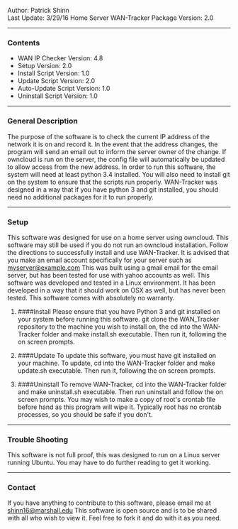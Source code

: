 Author: Patrick Shinn  
Last Update: 3/29/16
Home Server WAN-Tracker Package Version: 2.0

------------------------------------------------------------------------------------------------------------------------
### Contents
* WAN IP Checker Version: 4.8
* Setup Version: 2.0
* Install Script Version: 1.0
* Update Script Version: 2.0
* Auto-Update Script Version: 1.0
* Uninstall Script Version: 1.0

------------------------------------------------------------------------------------------------------------------------
### General Description

The purpose of the software is to check the current IP address of the network it is on and record it. In the event that
the address changes, the program will send an email out to inform the server owner of the change. If owncloud is run on
the server, the config file will automatically be updated to allow access from the new address.  In order to run this
software, the system will need at least python 3.4 installed.  You will also need to install git on the system to ensure
that the scripts run properly.  WAN-Tracker was designed in a way that if you have python 3 and git installed, you
should need no additional packages for it to run properly.

------------------------------------------------------------------------------------------------------------------------
### Setup

This software was designed for use on a home server using owncloud. This software may still be used if you do not run an
owncloud installation. Follow the directions to successfully install and use WAN-Tracker.
It is advised that you make an email account specifically for your server such as myserver@example.com
This was built using a gmail email for the email server, but has been tested for use with yahoo accounts as well.
This software was developed and tested in a Linux environment.  It has been developed in a way that it should
work on OSX as well, but has never been tested.  This software comes with absolutely no warranty.

1. ####Install
    Please ensure that you have Python 3 and git installed on your system before running this software.
git clone the WAN_Tracker repository to the machine you wish to install on, the cd into the WAN-Tracker folder and make
install.sh executable. Then run it, following the on screen prompts.

2. ####Update
    To update this software, you must have git installed on your machine. To update, cd into the WAN-Tracker folder and make
update.sh executable. Then run it, following the on screen prompts.

3. ####Uninstall
    To remove WAN-Tracker, cd into the WAN-Tracker folder and make uninstall.sh executable. Then run uninstall and follow
the on screen prompts. You may wish to make a copy of root's crontab file before hand as this program will wipe it.
Typically root has no crontab processes, so you should be safe if you don't.

------------------------------------------------------------------------------------------------------------------------
### Trouble Shooting

This software is not full proof, this was designed to run on a Linux server running Ubuntu. You may have to do further
reading to get it working.

------------------------------------------------------------------------------------------------------------------------
### Contact

If you have anything to contribute to this software, please email me at shinn16@marshall.edu This software is open
source and is to be shared with all who wish to view it. Feel free to fork it and do with it as you need.
